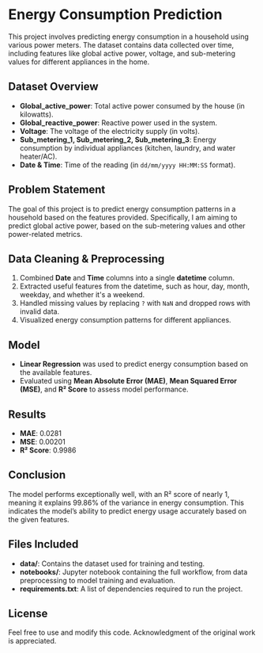 # Energy Consumption Prediction

This project involves predicting energy consumption in a household using various power meters. The dataset contains data collected over time, including features like global active power, voltage, and sub-metering values for different appliances in the home.

## Dataset Overview
- **Global_active_power**: Total active power consumed by the house (in kilowatts).
- **Global_reactive_power**: Reactive power used in the system.
- **Voltage**: The voltage of the electricity supply (in volts).
- **Sub_metering_1, Sub_metering_2, Sub_metering_3**: Energy consumption by individual appliances (kitchen, laundry, and water heater/AC).
- **Date & Time**: Time of the reading (in `dd/mm/yyyy HH:MM:SS` format).

## Problem Statement
The goal of this project is to predict energy consumption patterns in a household based on the features provided. Specifically, I am aiming to predict global active power, based on the sub-metering values and other power-related metrics.

## Data Cleaning & Preprocessing
1. Combined **Date** and **Time** columns into a single **datetime** column.
2. Extracted useful features from the datetime, such as hour, day, month, weekday, and whether it's a weekend.
3. Handled missing values by replacing `?` with `NaN` and dropped rows with invalid data.
4. Visualized energy consumption patterns for different appliances.

## Model
- **Linear Regression** was used to predict energy consumption based on the available features.
- Evaluated using **Mean Absolute Error (MAE)**, **Mean Squared Error (MSE)**, and **R² Score** to assess model performance.

## Results
- **MAE**: 0.0281
- **MSE**: 0.00201
- **R² Score**: 0.9986

## Conclusion
The model performs exceptionally well, with an R² score of nearly 1, meaning it explains 99.86% of the variance in energy consumption. This indicates the model’s ability to predict energy usage accurately based on the given features.

## Files Included
- **data/**: Contains the dataset used for training and testing.
- **notebooks/**: Jupyter notebook containing the full workflow, from data preprocessing to model training and evaluation.
- **requirements.txt**: A list of dependencies required to run the project.

## License
Feel free to use and modify this code. Acknowledgment of the original work is appreciated.
